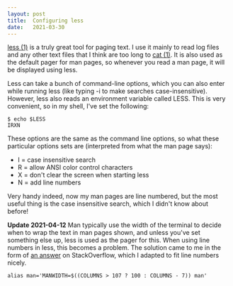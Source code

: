 ```yaml
---
layout: post
title:  Configuring less
date:   2021-03-30
---
```


[less (1)](https://man7.org/linux/man-pages/man1/less.1.html) is a truly great
tool for paging text. I use it mainly to read log files and any other text files
that I think are too long to [cat (1)](https://man7.org/linux/man-pages/man1/cat.1.html).
It is also used as the default pager for man pages, so whenever you read a man
page, it will be displayed using less.

Less can take a bunch of command-line options, which you can also enter while
running less (like typing -i to make searches case-insensitive). However, less
also reads an environment variable called LESS. This is very convenient, so in
my shell, I've set the following:

```
$ echo $LESS
IRXN
```

These options are the same as the command line options, so what these particular
options sets are (interpreted from what the man page says):
* I = case insensitive search
* R = allow ANSI color control characters
* X = don't clear the screen when starting less
* N = add line numbers

Very handy indeed, now my man pages are line numbered, but the most useful thing
is the case insensitive search, which I didn't know about before!

**Update 2021-04-12**
Man typically use the width of the terminal to decide when to wrap the text in
man pages shown, and unless you've set something else up, less is used as the
pager for this. When using line numbers in less, this becomes a problem. The
solution came to me in the form of [an
answer](https://stackoverflow.com/a/61015157) on StackOverflow, which I adapted
to fit line numbers nicely.

```
alias man='MANWIDTH=$((COLUMNS > 107 ? 100 : COLUMNS - 7)) man'
```
